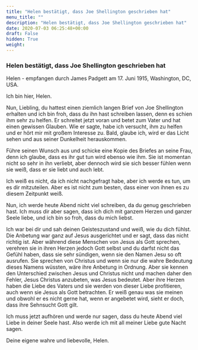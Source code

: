 ```yaml
---
title: "Helen bestätigt, dass Joe Shellington geschrieben hat"
menu_title: ""
description: "Helen bestätigt, dass Joe Shellington geschrieben hat"
date: 2020-07-03 06:25:48+00:00
draft: False
hidden: True
weight:
---
```

### Helen bestätigt, dass Joe Shellington geschrieben hat

Helen - empfangen durch James Padgett am 17. Juni 1915, Washington, DC, USA.

Ich bin hier, Helen.

Nun, Liebling, du hattest einen ziemlich langen Brief von Joe Shellington erhalten und ich bin froh, dass du ihn hast schreiben lassen, denn es schien ihm sehr zu helfen. Er schreitet jetzt voran und betet zum Vater und hat einen gewissen Glauben. Wie er sagte, habe ich versucht, ihm zu helfen und er hört mir mit großem Interesse zu. Bald, glaube ich, wird er das Licht sehen und aus seiner Dunkelheit herauskommen.

Führe seinen Wunsch aus und schicke eine Kopie des Briefes an seine Frau, denn ich glaube, dass es ihr gut tun wird ebenso wie ihm. Sie ist momentan nicht so sehr in ihn verliebt, aber dennoch wird sie sich besser fühlen wenn sie weiß, dass er sie liebt und auch lebt.

Ich weiß es nicht, da ich nicht nachgefragt habe, aber ich werde es tun, um es dir mitzuteilen. Aber es ist nicht zum besten, dass einer von ihnen es zu diesem Zeitpunkt weiß.

Nun, ich werde heute Abend nicht viel schreiben, da du genug geschrieben hast. Ich muss dir aber sagen, dass ich dich mit ganzem Herzen und ganzer Seele liebe, und ich bin so froh, dass du mich liebst.

Ich war bei dir und sah deinen Geisteszustand und weiß, wie du dich fühlst. Die Anbetung war ganz auf Jesus ausgerichtet und er sagt, dass das nicht richtig ist. Aber während diese Menschen von Jesus als Gott sprechen, verehren sie in ihren Herzen jedoch Gott selbst und du darfst nicht das Gefühl haben, dass sie sehr sündigen, wenn sie den Namen Jesu so oft ausrufen. Sie sprechen von Christus und wenn sie nur die wahre Bedeutung dieses Namens wüssten, wäre ihre Anbetung in Ordnung. Aber sie kennen den Unterschied zwischen Jesus und Christus nicht und machen daher den Fehler, Jesus Christus anzubeten, was Jesus bedeutet. Aber ihre Herzen haben die Liebe des Vaters und sie werden von dieser Liebe profitieren, auch wenn sie Jesus als Gott betrachten. Er weiß genau was sie meinen und obwohl er es nicht gerne hat, wenn er angebetet wird, sieht er doch, dass ihre Sehnsucht Gott gilt.

Ich muss jetzt aufhören und werde nur sagen, dass du heute Abend viel Liebe in deiner Seele hast. Also werde ich mit all meiner Liebe gute Nacht sagen.  

Deine eigene wahre und liebevolle, Helen.
